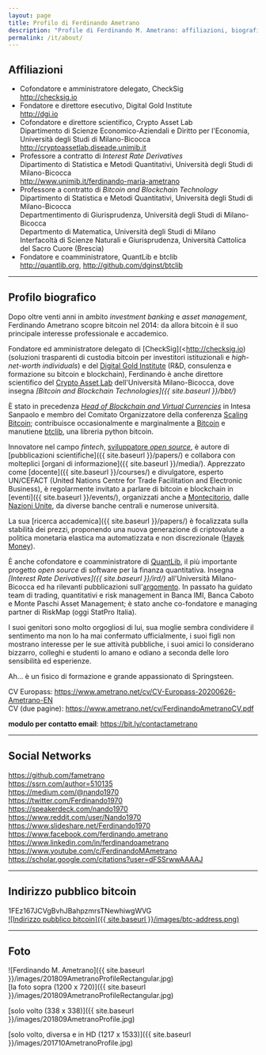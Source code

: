 ```yaml
---
layout: page
title: Profilo di Ferdinando Ametrano
description: "Profile di Ferdinando M. Ametrano: affiliazioni, biografia, social networks, foto, indirizzo pubblico bitcoin"
permalink: /it/about/
---
```


## Affiliazioni

* Cofondatore e amministratore delegato, CheckSig  
  <http://checksig.io>
* Fondatore e direttore esecutivo, Digital Gold Institute  
  <http://dgi.io>
* Cofondatore e direttore scientifico, Crypto Asset Lab  
  Dipartimento di Scienze Economico-Aziendali e Diritto per l'Economia, Università degli Studi di Milano-Bicocca  
  <http://cryptoassetlab.diseade.unimib.it>
* Professore a contratto di *Interest Rate Derivatives*  
  Dipartimento di Statistica e Metodi Quantitativi, Università degli Studi di Milano-Bicocca  
  <http://www.unimib.it/ferdinando-maria-ametrano>
* Professore a contratto di *Bitcoin and Blockchain Technology*  
  Dipartimento di Statistica e Metodi Quantitativi, Università degli Studi di Milano-Bicocca  
  Departmentimento di Giurisprudenza, Università degli Studi di Milano-Bicocca  
  Departmento di Matematica, Università degli Studi di Milano  
  Interfacoltà di Scienze Naturali e Giurisprudenza, Università Cattolica del Sacro Cuore (Brescia)  
* Fondatore e coamministratore, QuantLib e btclib  
  <http://quantlib.org>, <http://github.com/dginst/btclib>

---

## Profilo biografico

Dopo oltre venti anni in ambito
_investment banking_ e _asset management_,
Ferdinando Ametrano scopre bitcoin nel 2014:
da allora bitcoin è il suo principale interesse
professionale e accademico.

Fondatore ed amministratore delegato di
[CheckSig](<http://checksig.io)
(soluzioni trasparenti di custodia bitcoin
per investitori istituzionali e _high-net-worth individuals_)
e del [Digital Gold Institute](http://dgi.io)
(R&D, consulenza e formazione su bitcoin e blockchain),
Ferdinando è anche
direttore scientifico
del [Crypto Asset Lab](http://cryptoassetlab.diseade.unimib.it)
dell'Università Milano-Bicocca, dove insegna
*[Bitcoin and Blockchain Technologies]({{ site.baseurl }}/bbt/)*

È stato in precedenza
*[Head of Blockchain and Virtual Currencies](https://www.finextra.com/videoarticle/1241/blockchain-needs-a-native-digital-asset)*
in Intesa Sanpaolo e
membro del Comitato Organizzatore della conferenza
[Scaling Bitcoin](https://scalingbitcoin.org/);
contribuisce occasionalmente e marginalmente a
[Bitcoin](https://github.com/pulls?q=author%3Afametrano+user%3Abitcoin-core+user%3Abitcoin)
e manutiene
[btclib](http://github.com/dginst/btclib), una libreria python bitcoin.

Innovatore nel campo *fintech*,
[sviluppatore *open source*](https://github.com/fametrano),
è autore di [pubblicazioni scientifiche]({{ site.baseurl }}/papers/) e collabora con molteplici [organi di informazione]({{ site.baseurl }}/media/). Apprezzato come [docente]({{ site.baseurl }}/courses/) e divulgatore,
esperto UN/CEFACT (United Nations Centre for Trade Facilitation and Electronic Business),
è regolarmente invitato a parlare di bitcoin e blockchain in [eventi]({{ site.baseurl }}/events/), organizzati anche a [Montecitorio](https://www.youtube.com/watch?v=vLM3FUuCFLY&list=PLrVvuryXHYTdKXzpIx7aYAzqAiRpaebWp&index=2), dalle [Nazioni Unite](https://www.youtube.com/watch?v=VbwUwioZ9F0&t=330s&index=10&list=PLrVvuryXHYTezxoQBL7Lw3svQEVd2uTzZ), da diverse banche centrali e numerose università.

La sua [ricerca accademica]({{ site.baseurl }}/papers/) è focalizzata sulla stabilità dei prezzi, proponendo una nuova generazione di criptovalute a politica monetaria elastica ma automatizzata e non discrezionale ([Hayek Money](https://ssrn.com/abstract=2425270)).

È anche cofondatore e coamministratore di [QuantLib](https://www.quantlib.org), il più importante progetto *open source* di software per la finanza quantitativa. Insegna *[Interest Rate Derivatives]({{ site.baseurl }}/ird/)* all'Università Milano-Bicocca ed ha rilevanti pubblicazioni sull'[argomento](https://ssrn.com/author=510135). In passato ha guidato team di trading, quantitativi e risk management in Banca IMI, Banca Caboto e Monte Paschi Asset Management; è stato anche co-fondatore e managing partner di RiskMap (oggi StatPro Italia).

I suoi genitori sono molto orgogliosi di lui,
sua moglie sembra condividere il sentimento
ma non lo ha mai confermato ufficialmente,
i suoi figli non mostrano interesse per le sue attività pubbliche,
i suoi amici lo considerano bizzarro,
colleghi e studenti lo amano e odiano a seconda
delle loro sensibilità ed esperienze.

Ah... è un fisico di formazione e grande appassionato di Springsteen.

CV Europass: <https://www.ametrano.net/cv/CV-Europass-20200626-Ametrano-EN>  
CV (due pagine): <https://www.ametrano.net/cv/FerdinandoAmetranoCV.pdf>

**modulo per contatto email**: <https://bit.ly/contactametrano>

---

## Social Networks

<https://github.com/fametrano>  
<https://ssrn.com/author=510135>  
<https://medium.com/@nando1970>  
<https://twitter.com/Ferdinando1970>  
<https://speakerdeck.com/nando1970>  
<https://www.reddit.com/user/Nando1970>  
<https://www.slideshare.net/Ferdinando1970>  
<https://www.facebook.com/ferdinando.ametrano>  
<https://www.linkedin.com/in/ferdinandoametrano>  
<https://www.youtube.com/c/FerdinandoMAmetrano>  
<https://scholar.google.com/citations?user=dFSSrwwAAAAJ>

---

## Indirizzo pubblico bitcoin

1FEz167JCVgBvhJBahpzmrsTNewhiwgWVG  
[![Indirizzo pubblico bitcoin]({{ site.baseurl }}/images/btc-address.png)](bitcoin:1FEz167JCVgBvhJBahpzmrsTNewhiwgWVG)

---

## Foto

![Ferdinando M. Ametrano]({{ site.baseurl }}/images/201809AmetranoProfileRectangular.jpg)  
[la foto sopra (1200 x 720)]({{ site.baseurl }}/images/201809AmetranoProfileRectangular.jpg)

[solo volto (338 x 338)]({{ site.baseurl }}/images/201809AmetranoProfile.jpg)

[solo volto, diversa e in HD (1217 x 1533)]({{ site.baseurl }}/images/201710AmetranoProfile.jpg)

